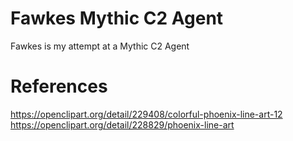 # Fawkes Mythic C2 Agent

Fawkes is my attempt at a Mythic C2 Agent

# References
https://openclipart.org/detail/229408/colorful-phoenix-line-art-12
https://openclipart.org/detail/228829/phoenix-line-art
